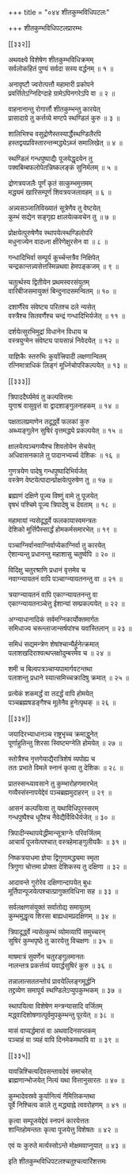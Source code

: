 +++
title = "०४४ शीतकुम्भविधिपटलः"

+++
शीतकुम्भविधिपटलप्रारम्भः  

[[३३२]]  

अथवक्ष्ये विशेषेण शीतकुम्भविधिक्रमम्  
सर्वलोकहितं पुण्यं सर्वदा सस्य वर्द्धनम् ॥ १ ॥


अनावृष्टौ ज्वरोत्पत्तौ महामारी प्रकोपने  
प्रवर्त्तितेऽग्निदिग्दाहे ग्रामेऽपिनगरेऽपि वा ॥ २ ॥


वाहनानान्तु रोगार्त्तौ शीतकुम्भन्तु कारयेत्  
प्रासादाग्रे तु कर्त्तव्ये मण्टपे स्थण्डिलं कुरु ॥ ३ ॥


शालिभिश्च वसुद्रोणैस्तस्यार्द्धैस्थण्डिलैरपि  
हस्तद्वयप्रविस्तारन्तन्मद्ध्येऽब्जं समालिखेत् ॥ ४ ॥


स्थण्डिलं गन्धपुष्पाद्यैः पूजयेद्धृदयेन तु  
पक्वबिम्बफलोपेतन्निष्कलङ्कं सुनिर्मलम् ॥ ५ ॥


द्रोणत्रयजलैः पूर्णं कृतं सत्कुम्भमुत्तमम्  
मद्ध्यमं खारिसम्पूर्णं शिवत्रयजलावहम् ॥ ६ ॥


अन्न्यसञ्जातिविख्यातं सूत्रेणैव तु वेष्टयेत्  
कुम्भं सद्येन सङ्गृह्य क्षालयेत्कवचेन तु ॥ ७ ॥


प्रोक्षयेत्पुरुषेणैव स्थापयेत्स्थण्डिलोपरि  
मधुनाज्येन वादध्ना क्षीरेणेक्षुरसेन वा ॥ ८ ॥


गन्धादिभिर्वा सम्पूर्य कूर्च्चन्तत्रैव निक्षिपेत्  
चन्द्रकान्तन्न्यसेत्तस्मिन्नथवा हेमपङ्कजम् ॥ ९ ॥


चतुर्त्थस्य द्वितीयेन प्रथमस्वरसंयुतम्  
वारिबीजसमायुक्तं बिन्दुनादसमन्वितम् ॥ १० ॥


दशार्णैरेव संवेष्ट्य परितश्च दले न्यसेत्  
वस्त्रैश्च सितवर्णैश्च चन्द्रं गन्धादिभिर्यजेत् ॥ ११ ॥


दर्शयेत्सुरभिमुद्रां विधानेन विधाय च  
वस्त्रयुग्मेन संवेष्ट्य पायसान्नं निवेदयेत् ॥ १२ ॥


याज्ञिकैः स्तरुभिः कुर्यात्त्रिपादी लक्षणान्वितम्  
रत्निमात्राधिकं लिङ्गं मूर्ध्निचोपरिकल्पयेत् ॥ १३ ॥



[[३३३]]  

त्रिपाददैर्घ्यमेवं तु कल्पवित्तमः  
युगाश्रं वासुवृत्तं वा द्वादशाङ्गुलनाहकम् ॥ १४ ॥


पक्षतालप्रमाणेन तदूर्द्ध्वे फलकां कुरु  
अब्ध्यङ्गुलेन सुषिरं वृत्तमद्ध्ये प्रकल्पयेत् ॥ १५ ॥


क्षालयेत्पञ्चगव्यैश्च शिवतोयेन सेचयेत्  
अधिवासनकाले तु पादानभ्यर्च्य देशिकः ॥ १६ ॥


गुणत्रयेण पादेषु गन्धपुष्पादिभिर्यजेत्  
वस्त्रेण वेष्टयेत्पादान्प्रोक्षयेत्पुरुषेण तु ॥ १७ ॥


ब्रह्माणं दक्षिणे पूज्य विष्णुं वामे तु पूजयेत्  
वृषभं पश्चिमे पूज्य त्रिपादेषु च देवताम् ॥ १८ ॥


महामायां न्यसेदूर्द्ध्वे फलकायास्वमन्त्रतः  
देशिको मूर्त्तिपैस्सार्द्धं होमकर्मसमारभेत् ॥ १९ ॥


पञ्चाग्निर्वानवाग्निर्वाप्येकाग्निर्वा तु कारयेत्  
ऐशान्यन्तु प्रधानन्तु महाशासु चतुर्ष्वपि ॥ २० ॥


विदिक्षु चतुरश्राणि प्रधानं वृत्तमेव च  
नवाग्न्यायतनं वापि पञ्चाग्न्यायतनन्तु वा ॥ २१ ॥


त्रयाग्न्यायतनं वापि एकाग्न्यायतनन्तु वा  
एकाग्न्यायतनञ्चेत्तु ईशान्यां सम्प्रकल्पयेत् ॥ २२ ॥


अग्न्याधानादिकं सर्वमग्निकार्योक्तमार्गतः  
समिधाज्य चरून्लाजान्सर्षपांश्च यवांस्तिलान् ॥ २३ ॥


समिधं सद्यमन्त्रेण शेषांश्चान्यैर्हुनेत्क्रमात्  
पलाशखदिराश्वत्थप्लक्षोदुम्बरमेव च ॥ २४ ॥


शमी च बिल्वपत्रञ्चाप्यपामार्गवटन्तथा  
पलाशन्तु प्रधाने स्यात्समिच्चक्रादिषु क्रमात् ॥ २५ ॥


प्रत्येकं शकमर्द्धं वा तदर्द्धं वापि होमयेत्  
पञ्चब्रह्मषडङ्गैश्च मूलेनैव हुनेत्पृथक् ॥ २६ ॥



[[३३४]]  

जयादिरभ्याधानञ्च राष्ट्रभृच्च क्रमाद्धुनेत्  
पूर्णाहुतिन्तु शिरसा स्विष्टमग्नेति होमयेत् ॥ २७ ॥


स्तोत्रैश्च नृत्तगेयाद्यैरात्रिशेषं व्यपोह्य च  
ततः प्रभाते विमले स्नानं कृत्वा तु देशिकः ॥ २८ ॥


प्रातस्सन्ध्यावसाने तु कुम्भारोहणमारभेत्  
गव्यैस्संस्नापयेद्देवं पञ्चब्रह्ममुदाहरन् ॥ २९ ॥


आसनं कल्पयित्वा तु यथाविधिपुरस्सरम्  
गन्धपुष्पैश्च धूपैश्च नैवेद्यैर्विविधैर्यजेत् ॥ ३० ॥


त्रिपादीन्स्थापयेद्धीमान्सूत्राग्नेः परिवर्जितम्  
आचार्यं पूजयेत्पश्चात् वस्त्रहेमाङ्गुलीयकैः ॥ ३१ ॥


निष्कत्रयाधमा ज्ञेया द्विगुणामद्ध्यमा स्मृता  
त्रिगुणा चोत्तमा प्रोक्ता देशिकस्य तु दक्षिणा ॥ ३२ ॥


आदावन्ते गुरोरेव दक्षिणान्दापयेत् बुधः  
मूर्तिपान्पूजयेत्पश्चात्प्रागुक्तविधिना सह ॥ ३३ ॥


सर्वलक्षणसंयुक्तं सर्वातोद्य समायुतम्  
कुम्भमुद्धृत्य शिरसा बाह्यधामप्रदक्षिणम् ॥ ३४ ॥


त्रिपादूर्द्ध्वे न्यसेत्कुम्भं व्योमव्यापिं समुच्चरन्  
सुषिरं कुम्भपृष्ठे तु कारयेत्तु विचक्षणः ॥ ३५ ॥


माषमात्रं सुवर्णेन चतुरङ्गुलमानतः  
नालन्तत्र प्रकर्त्तव्यं यवार्द्धसुषिरं कुरु ॥ ३६ ॥


तन्नालात्सततन्तोयं प्रावयेल्लिङ्गमूर्द्धनि  
तद्द्रव्येण समापूर्य स्थण्डिलेऽप्युपकुम्भकम् ॥ ३७ ॥


स्थापयित्वा विशेषेण मन्त्रन्यासादि वर्जितम्  
मद्ध्वादिशोषणात्पूर्वमुपकुम्भन्तु पूरयेत् ॥ ३८ ॥


मासं वाप्यर्द्धमासं वा अथवादिनसप्तकम्  
पञ्चाहं वा त्र्यहं वापि दिनमेकमथापि वा ॥ ३९ ॥



[[३३५]]  

यावन्निश्चित्यदिवसन्तावदेवं समाचरेत्  
ब्राह्मणान्भोजयेत् नित्यं यथा वित्तानुसारतः ॥ ४० ॥


कुम्भादेवस्रवे कुर्यानित्यं नैमित्तिकन्तथा  
पूर्वे निश्चित्य काले तु मद्ध्याह्ने त्ववरोहणम् ॥ ४१ ॥


कृत्वा सम्पूजयेद्देवं स्नपनं कारयेत्ततः  
शान्तिहोमन्ततः कृत्वा पूजयेत्तु विशेषतः ॥ ४२ ॥


एवं यः कुरुते मर्त्यस्सोऽन्ते मोक्षमवाप्नुयात् ॥ ४३ ॥


इति शीतकुम्भविधिपटलश्चतुश्चत्वारिंशत्तमः  
